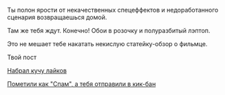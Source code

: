 Ты полон ярости от некачественных спецеффектов и недоработанного сценария возвращаешься домой.

Там же тебя ждут. Конечно! Обои в розочку и полуразбитый лэптоп.

Это не мешает тебе накатать некислую статейку-обзор о фильмце.

Твой пост

[Набрал кучу лайков](likes/likes.md)

[Пометили как "Спам", а тебя отправили в кик-бан](ban/ban.md)